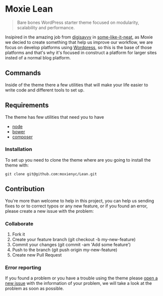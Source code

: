 # Moxie Lean

> Bare bones WordPress starter theme focused on modularity, scalability and performance.

Insipired in the amazing job from [digisavvy](https://github.com/digisavvy) in [some-like-it-neat](https://github.com/digisavvy/some-like-it-neat), as Moxie we decied to create something that help us improve our workflow, we are focus on develop platforms using [Wordpress](https://wordpress.org/), so this is the base of those platforms and that's why it's focused in construct a platform for larger sites insted of a normal blog platform.

## Commands

Inside of the theme there a few utilities that will make your life easier to write code and different tools to set up.

## Requirements

The theme has few utilities that need you to have

- [node](https://nodejs.org/download/)
- [bower](http://bower.io/#install-bower)
- [composer](https://getcomposer.org/doc/00-intro.md#installation-linux-unix-osx)

### Installation

To set up you need to clone the theme where are you going to install the theme with:

```
git clone git@github.com:moxienyc/Lean.git
```


## Contribution

You're more than welcome to help in this project, you can help us sending fixes to or to correct typos or any new feature, or if you found an error, please create a new issue with the problem:

### Collaborate

1. Fork it
2. Create your feature branch (git checkout -b my-new-feature)
3. Commit your changes (git commit -am 'Add some feature')
4. Push to the branch (git push origin my-new-feature)
5. Create new Pull Request

### Error reporting

If you found a problem or you have a trouble using the theme please [open a new issue](https://github.com/moxienyc/Lean/issues/new) with the information of your problem, we will take a look at the problem as soon as possible.

